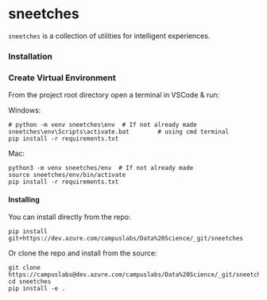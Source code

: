 # sneetches

`sneetches` is a collection of utilities for intelligent experiences.

### Installation

### Create Virtual Environment
From the project root directory open a terminal in VSCode & run:

Windows:
```
# python -m venv sneetches\env  # If not already made
sneetches\env\Scripts\activate.bat        # using cmd terminal
pip install -r requirements.txt
```

Mac:
```
python3 -m venv sneetches/env  # If not already made
source sneetches/env/bin/activate
pip install -r requirements.txt
```

#### Installing 

You can install directly from the repo:

    pip install git+https://dev.azure.com/campuslabs/Data%20Science/_git/sneetches

 Or clone the repo and install from the source: 

    git clone https://campuslabs@dev.azure.com/campuslabs/Data%20Science/_git/sneetches
    cd sneetches
    pip install -e .